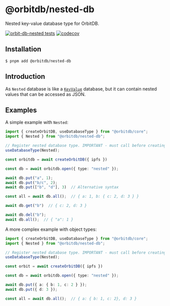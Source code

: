 # @orbitdb/nested-db
Nested key-value database type for OrbitDB.

[![orbit-db-nested tests](https://github.com/orbitdb/nested-db/actions/workflows/run-test.yml/badge.svg?branch=main)](https://github.com/orbitdb/nested-db/actions/workflows/run-test.yml)
[![codecov](https://codecov.io/gh/orbitdb/nested-db/graph/badge.svg?token=7OZK4BJDej)](https://codecov.io/gh/orbitdb/nested-db)

## Installation
```
$ pnpm add @orbitdb/nested-db
```
## Introduction
As `Nested` database is like a [`KeyValue`](https://github.com/orbitdb/orbitdb/blob/main/src/databases/keyvalue.js) database, but it can contain nested values that can be accessed as JSON.

## Examples

A simple example with `Nested`:
```ts
import { createOrbitDB, useDatabaseType } from "@orbitdb/core";
import { Nested } from "@orbitdb/nested-db";

// Register nested database type. IMPORTANT - must call before creating orbit instance !
useDatabaseType(Nested);

const orbitdb = await createOrbitDB({ ipfs })

const db = await orbitdb.open({ type: "nested" });

await db.put("a", 1);
await db.put("b/c", 2);
await db.put(["b", "d"], 3)  // Alternative syntax

const all = await db.all();  // { a: 1, b: { c: 2, d: 3 } }

await db.get("b")  // { c: 2, d: 3 }

await db.del("b");
await db.all();  // { "a": 1 }
```

A more complex example with object types:
```ts
import { createOrbitDB, useDatabaseType } from "@orbitdb/core";
import { Nested } from "@orbitdb/nested-db";

// Register nested database type. IMPORTANT - must call before creating orbit instance !
useDatabaseType(Nested);

const orbit = await createOrbitDB({ ipfs })

const db = await orbitdb.open({ type: "nested" });

await db.put({ a: { b: 1, c: 2 } });
await db.put({ d: 3 });

const all = await db.all();  // { a: { b: 1, c: 2}, d: 3 }

```
 